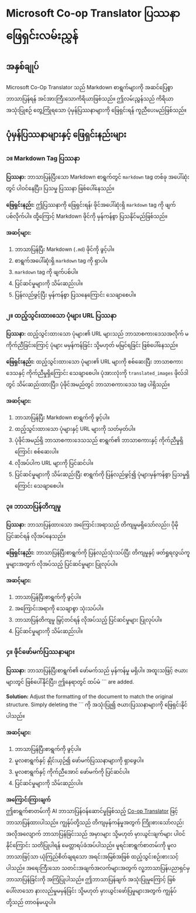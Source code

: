 <!--
CO_OP_TRANSLATOR_METADATA:
{
  "original_hash": "0788d7ebe4876c9be89132f48e09b26d",
  "translation_date": "2025-06-12T18:25:25+00:00",
  "source_file": "getting_started/troubleshooting.md",
  "language_code": "my"
}
-->
# Microsoft Co-op Translator ပြဿနာဖြေရှင်းလမ်းညွှန်


## အနှစ်ချုပ်
Microsoft Co-Op Translator သည် Markdown စာရွက်များကို အဆင်ပြေစွာ ဘာသာပြန်ရန် အင်အားကြီးသောကိရိယာဖြစ်သည်။ ဤလမ်းညွှန်သည် ကိရိယာအသုံးပြုစဉ် တွေ့ကြုံရသော ပုံမှန်ပြဿနာများကို ဖြေရှင်းရန် ကူညီပေးမည်ဖြစ်သည်။

## ပုံမှန်ပြဿနာများနှင့် ဖြေရှင်းနည်းများ

### ၁။ Markdown Tag ပြဿနာ
**ပြဿနာ:** ဘာသာပြန်ပြီးသော Markdown စာရွက်တွင် `markdown` tag တစ်ခု အပေါ်ဆုံးတွင် ပါဝင်နေပြီး၊ ပြသမှု ပြဿနာ ဖြစ်ပေါ်နေသည်။

**ဖြေရှင်းနည်း:** ဤပြဿနာကို ဖြေရှင်းရန်၊ ဖိုင်အပေါ်ဆုံးရှိ `markdown` tag ကို ဖျက်ပစ်လိုက်ပါ။ ထို့ကြောင့် Markdown ဖိုင်ကို မှန်ကန်စွာ ပြသနိုင်မည်ဖြစ်သည်။

**အဆင့်များ:**
1. ဘာသာပြန်ပြီး Markdown (`.md`) ဖိုင်ကို ဖွင့်ပါ။
2. စာရွက်အပေါ်ဆုံးရှိ `markdown` tag ကို ရှာပါ။
3. `markdown` tag ကို ဖျက်ပစ်ပါ။
4. ပြင်ဆင်မှုများကို သိမ်းဆည်းပါ။
5. ပြန်လည်ဖွင့်ပြီး မှန်ကန်စွာ ပြသနေကြောင်း သေချာစေပါ။

### ၂။ ထည့်သွင်းထားသော ပုံများ URL ပြဿနာ
**ပြဿနာ:** ထည့်သွင်းထားသော ပုံများ၏ URL များသည် ဘာသာစကားဒေသအလိုက် မကိုက်ညီခြင်းကြောင့် ပုံများ မမှန်ကန်ခြင်း သို့မဟုတ် မမြင်ရခြင်း ဖြစ်ပေါ်နေသည်။

**ဖြေရှင်းနည်း:** ထည့်သွင်းထားသော ပုံများ၏ URL များကို စစ်ဆေးပြီး ဘာသာစကားဒေသနှင့် ကိုက်ညီမှုရှိကြောင်း သေချာစေပါ။ ပုံအားလုံးကို `translated_images` ဖိုလ်ဒါတွင် သိမ်းဆည်းထားပြီး၊ ပုံဖိုင်အမည်တွင် ဘာသာစကားဒေသ tag ပါရှိသည်။

**အဆင့်များ:**
1. ဘာသာပြန်ပြီး Markdown စာရွက်ကို ဖွင့်ပါ။
2. ထည့်သွင်းထားသော ပုံများနှင့် URL များကို သတ်မှတ်ပါ။
3. ပုံဖိုင်အမည်ရှိ ဘာသာစကားဒေသသည် စာရွက်၏ ဘာသာစကားနှင့် ကိုက်ညီမှုရှိကြောင်း စစ်ဆေးပါ။
4. လိုအပ်ပါက URL များကို ပြင်ဆင်ပါ။
5. ပြင်ဆင်မှုများကို သိမ်းဆည်းပြီး စာရွက်ကို ပြန်လည်ဖွင့်၍ ပုံများမှန်ကန်စွာ ပြသမှုရှိကြောင်း သေချာစေပါ။

### ၃။ ဘာသာပြန်တိကျမှု
**ပြဿနာ:** ဘာသာပြန်ထားသော အကြောင်းအရာသည် တိကျမှုမရှိသော်လည်း၊ ပိုမိုပြင်ဆင်ရန် လိုအပ်နေသည်။

**ဖြေရှင်းနည်း:** ဘာသာပြန်ပြီးစာရွက်ကို ပြန်လည်သုံးသပ်ပြီး တိကျမှုနှင့် ဖတ်ရှုရလွယ်ကူမှုများအတွက် လိုအပ်သည့် ပြင်ဆင်မှုများ ပြုလုပ်ပါ။

**အဆင့်များ:**
1. ဘာသာပြန်ပြီးစာရွက်ကို ဖွင့်ပါ။
2. အကြောင်းအရာကို သေချာစွာ သုံးသပ်ပါ။
3. ဘာသာပြန်တိကျမှု မြှင့်တင်ရန် လိုအပ်သည့် ပြင်ဆင်မှုများ ပြုလုပ်ပါ။
4. ပြင်ဆင်မှုများကို သိမ်းဆည်းပါ။

### ၄။ ဖိုင်ဖော်မက်ပြဿနာများ
**ပြဿနာ:** ဘာသာပြန်ပြီးစာရွက်၏ ဖော်မက်သည် မှန်ကန်မှု မရှိပါ။ အထူးသဖြင့် ဇယားများတွင် ဖြစ်ပေါ်နိုင်ပြီး၊ ဤနေရာတွင် ထပ်မံ ``` are added.

**Solution:** Adjust the formatting of the document to match the original structure. Simply deleting the ``` ကို အသုံးပြု၍ ဇယားပြဿနာများကို ဖြေရှင်းနိုင်ပါသည်။

**အဆင့်များ:**
1. ဘာသာပြန်ပြီးစာရွက်ကို ဖွင့်ပါ။
2. မူလစာရွက်နှင့် နှိုင်းယှဉ်၍ ဖော်မက်ပြဿနာများကို ရှာဖွေပါ။
3. မူလစာရွက်နှင့် ကိုက်ညီအောင် ဖော်မက်ကို ပြင်ဆင်ပါ။
4. ပြင်ဆင်မှုများကို သိမ်းဆည်းပါ။

**အကြောင်းကြားချက်**  
ဤစာရွက်စာတမ်းကို AI ဘာသာပြန်ဝန်ဆောင်မှုဖြစ်သည့် [Co-op Translator](https://github.com/Azure/co-op-translator) ဖြင့် ဘာသာပြန်ထားပါသည်။ ကျွန်ုပ်တို့သည် တိကျမှန်ကန်မှုအတွက် ကြိုးစားသော်လည်း အလိုအလျောက် ဘာသာပြန်ခြင်းသည် အမှားများ သို့မဟုတ် မှားယွင်းချက်များ ပါဝင်နိုင်ကြောင်း သတိပြုပါရန် မေတ္တာရပ်ခံအပ်ပါသည်။ မူရင်းစာရွက်စာတမ်းကို မူလဘာသာဖြင့်သာ ယုံကြည်စိတ်ချရသော အရင်းအမြစ်အဖြစ် ထည့်သွင်းစဉ်းစားသင့်ပါသည်။ အရေးကြီးသော သတင်းအချက်အလက်များအတွက် လူ့ဘာသာပြန်ပညာရှင်မှ ဘာသာပြန်ခြင်းကို အကြံပြုပါသည်။ ဤဘာသာပြန်ချက် အသုံးပြုမှုကြောင့် ဖြစ်ပေါ်လာသော နားလည်မှုမမှန်ခြင်း သို့မဟုတ် မှားယွင်းဖော်ပြမှုများအတွက် ကျွန်ုပ်တို့သည် တာဝန်မယူပါ။